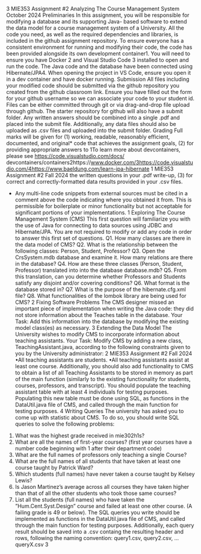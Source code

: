 
3
MIE353 Assignment #2
Analyzing The Course Management System
October 2024
Preliminaries
In this assignment, you will be responsible for modifying a database and its supporting Java-
based software to extend the data model for a course management system of a University. All
the code you need, as well as the required dependencies and libraries, is included in the github
assignment repository. To ensure everyone has a consistent environment for running and
modifying their code, the code has been provided alongside its own development container1. You will need to ensure you have Docker 2 and Visual Studio Code 3 installed to open and
run the code. The Java code and the database have been connected using Hibernate/JPA4. When opening the project in VS Code, ensure you open it in a dev container and have
docker running.
Submission
All files including your modified code should be submitted via the github repository you
created from the github classroom link. Ensure you have filled out the form for your github
username so we can associate your code to your student id. Files can be either committed
through git or via drag-and-drop file upload through github. The starter repository for
github will also have a submit folder. Any written answers should be combined into a single
.pdf and placed into the submit file. Additionally, any data files should also be uploaded as
.csv files and uploaded into the submit folder.
Grading
Full marks will be given for (1) working, readable, reasonably efficient, documented, and
original* code that achieves the assignment goals, (2) for providing appropriate answers to
1To learn more about devcontainers, please see https://code.visualstudio.com/docs/
devcontainers/containers2https://www.docker.com/3https://code.visualstudio.com/4https://www.baeldung.com/learn-jpa-hibernate
1
MIE353 Assignment #2 Fall 2024
the written questions in your .pdf write-up, (3) for correct and correctly-formatted data
results provided in your .csv files.
* Any multi-line code snippets from external sources must be cited in a comment above
the code indicating where you obtained it from. This is permissible for boilerplate or minor
functionality but not acceptable for significant portions of your implementations.
1 Exploring The Course Management System (CMS)
This first question will familiarize you with the use of Java for connecting to data sources
using JDBC and Hibernate/JPA. You are not required to modify or add any code in order
to answer this first set of questions.
Q1. How many classes are there in the data model of CMS?
Q2. What is the relationship between the following classes: Person, Student,
Professor?
Q3. Open the CrsSystem.mdb database and examine it. How many relations are
there in the database?
Q4. How are these three classes (Person, Student, Professor) translated into into
the database database.mdb?
Q5. From this translation, can you determine whether Professors and Students
satisfy any disjoint and/or covering conditions?
Q6. What format is the database stored in?
Q7. What is the purpose of the hibernate.cfg.xml file?
Q8. What functionalities of the lombok library are being used for CMS?
2 Fixing Software Problems
The CMS designer missed an important piece of implementation when writing the Java code:
they did not store information about the Teaches table in the database. Your Task: Add
this information into the database by modifying the existing model class(es) as necessary.
3 Extending the Data Model
The University wishes to modify CMS to incorporate information about teaching assistants.
Your Task: Modify CMS by adding a new class, TeachingAssistant.java, according to the
following constraints given to you by the University administrator:
2
MIE353 Assignment #2 Fall 2024
•All teaching assistants are students.
•All teaching assistants assist at least one course.
Additionally, you should also add functionality to CMS to obtain a list of all Teaching
Assistants to be stored in memory as part of the main function (similarly to the existing
functionality for students, courses, professors, and transcript). You should populate the
teaching assistant table with at least 4 individuals for testing purposes. Populating this new
table must be done using SQL, as functions in the DataUtil.java file of CMS, and called
through the main function for testing purposes.
4 Writing Queries
The university has asked you to come up with statistic about CMS. To do so, you should
write SQL queries to solve the following problems:
1. What was the highest grade received in mie302h1s?
2. What are all the names of first-year courses? (first year courses have a number code
beginning with 1 after their department code)
3. What are the full names of professors only teaching a single Course?
4. What are the full names of all students that have taken at least one course taught by
Patrick Ward?
5. Which students (full names) have never taken a course taught by Kelsey Lewis?
6. Is Jason Martinez’s average across all courses they have taken higher than that of all
the other students who took those same courses?
7. List all the students (full names) who have taken the ”Hum.Cent.Syst.Design” course
and failed at least one other course. (A failing grade is 49 or below).
The SQL queries you write should be implemented as functions in the DataUtil.java
file of CMS, and called through the main function for testing purposes. Additionally, each
query result should be saved into a .csv containg the resulting header and rows, following
the naming convention: query1.csv, query2.csv, ... queryX.csv
3
